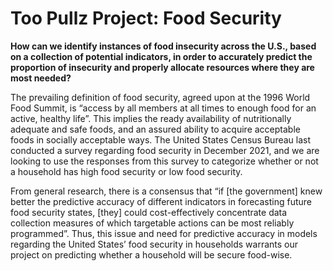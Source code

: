 # Too Pullz Project: Food Security
**How can we identify instances of food insecurity across the U.S., based on a collection of potential indicators, in order to accurately predict the proportion of insecurity and properly allocate resources where they are most needed?**

The prevailing definition of food security, agreed upon at the 1996 World Food Summit, is “access by all members at all times to enough food for an active, healthy life”. This implies the ready availability of nutritionally adequate and safe foods, and an assured ability to acquire acceptable foods in socially acceptable ways. The United States Census Bureau last conducted a survey regarding food security in December 2021, and we are looking to use the responses from this survey to categorize whether or not a household has high food security or low food security. 

From general research, there is a consensus that “if [the government] knew better the predictive accuracy of different indicators in forecasting future food security states, [they] could cost-effectively concentrate data collection measures of which targetable actions can be most reliably programmed”. Thus, this issue and need for predictive accuracy in models regarding the United States’ food security in households warrants our project on predicting whether a household will be secure food-wise.  

